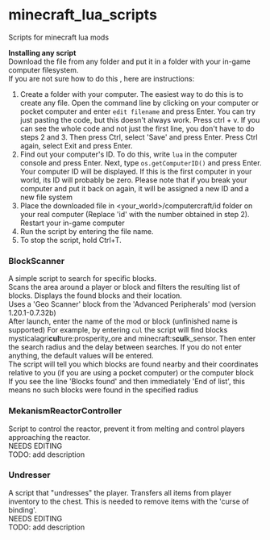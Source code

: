 # minecraft_lua_scripts
Scripts for minecraft lua mods

**Installing any script**  
Download the file from any folder and put it in a folder with your in-game computer filesystem.  
If you are not sure how to do this , here are instructions:  
1. Create a folder with your computer. The easiest way to do this is to create any file. Open the command line by clicking on your computer or pocket computer and enter `edit filename` and press Enter. You can try just pasting the code, but this doesn't always work. Press ctrl + v. If you can see the whole code and not just the first line, you don't have to do steps 2 and 3.  Then press Ctrl, select 'Save' and press Enter. Press Ctrl again, select Exit and press Enter.
2. Find out your computer's ID. To do this, write `lua` in the computer console and press Enter. Next, type `os.getComputerID()` and press Enter. Your computer ID will be displayed. If this is the first computer in your world, its ID will probably be zero. Please note that if you break your computer and put it back on again, it will be assigned a new ID and a new file system
3. Place the downloaded file in <your_world>/computercraft/id folder on your real computer (Replace 'id' with the number obtained in step 2). Restart your in-game computer
4. Run the script by entering the file name. 
5. To stop the script, hold Ctrl+T.

### BlockScanner
A simple script to search for specific blocks.  
Scans the area around a player or block and filters the resulting list of blocks.
Displays the found blocks and their location.  
Uses a 'Geo Scanner' block from the 'Advanced Peripherals' mod (version 1.20.1-0.7.32b)  
After launch, enter the name of the mod or block (unfinished name is supported) For example, by entering `cul` the script will find blocks mysticalagri**cul**ture:prosperity_ore and minecraft:s**cul**k_sensor.
Then enter the search radius and the delay between searches. If you do not enter anything, the default values will be entered.  
The script will tell you which blocks are found nearby and their coordinates relative to you (if you are using a pocket computer) or the computer block  
If you see the line 'Blocks found' and then immediately 'End of list', this means no such blocks were found in the specified radius

### MekanismReactorController
Script to control the reactor, prevent it from melting and control players approaching the reactor.  
NEEDS EDITING  
TODO: add description


### Undresser
A script that "undresses" the player. Transfers all items from player inventory to the chest. This is needed to remove items with the 'curse of binding'.  
NEEDS EDITING  
TODO: add description

